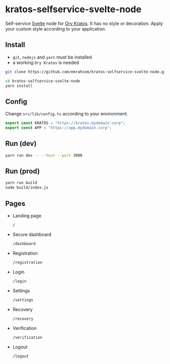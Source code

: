 # kratos-selfservice-svelte-node

Self-service [Svelte](https://svelte.dev/) node for
[Ory Kratos](https://github.com/ory/kratos). It has no style or decoration.
Apply your custom style according to your application.

## Install

- `git`, `nodejs` and `yarn` must be installed
- a working `Ory Kratos` is needed

```bash
git clone https://github.com/emrahcom/kratos-selfservice-svelte-node.git

cd kratos-selfservice-svelte-node
yarn install
```

## Config

Change `src/lib/config.ts` according to your environment.

```javascript
export const KRATOS = "https://kratos.mydomain.corp";
export const APP = "https://app.mydomain.corp";
```

## Run (dev)

```bash
yarn run dev -- --host --port 3000
```

## Run (prod)

```bash
yarn run build
node build/index.js
```

## Pages

- Landing page

  `/`

- Secure dashboard

  `/dashboard`

- Registration

  `/registration`

- Login

  `/login`

- Settings

  `/settings`

- Recovery

  `/recovery`

- Verification

  `/verification`

- Logout

  `/logout`
